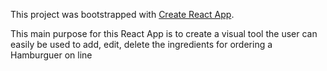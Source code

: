 This project was bootstrapped with [Create React App](https://github.com/facebookincubator/create-react-app).

This main purpose for this React App is to create a visual tool the user can easily be used to add, edit, delete the ingredients for ordering a Hamburguer on line



